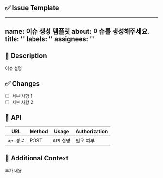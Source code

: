 ## ✅ Issue Template

---
name: 이슈 생성 템플릿
about: 이슈를 생성해주세요.
title: ''
labels: ''
assignees: ''
---

## 📌 Description
이슈 설명

## ✅ Changes
- [ ] 세부 사항 1
- [ ] 세부 사항 2

## 🚀 API
| URL | Method | Usage | Authorization |
| --- | ------ | ----- | ------------- |
| api 경로 | POST | API 설명 | 필요 여부 |

## 💬 Additional Context
추가 내용
